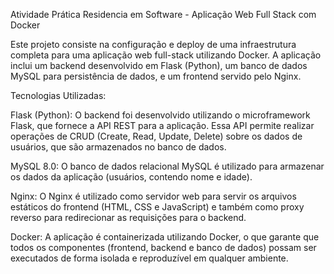   Atividade Prática Residencia em Software - Aplicação Web Full Stack com Docker


Este projeto consiste na configuração e deploy de uma infraestrutura completa para uma aplicação web full-stack utilizando Docker.
A aplicação inclui um backend desenvolvido em Flask (Python), um banco de dados MySQL para persistência de dados, e um frontend servido pelo Nginx.

Tecnologias Utilizadas:

Flask (Python): O backend foi desenvolvido utilizando o microframework Flask, que fornece a API REST para a aplicação. 
Essa API permite realizar operações de CRUD (Create, Read, Update, Delete) sobre os dados de usuários, que são armazenados no banco de dados.

MySQL 8.0: O banco de dados relacional MySQL é utilizado para armazenar os dados da aplicação (usuários, contendo nome e idade).

Nginx: O Nginx é utilizado como servidor web para servir os arquivos estáticos do frontend (HTML, CSS e JavaScript) e também como proxy reverso para redirecionar as requisições para o backend.

Docker: A aplicação é containerizada utilizando Docker, o que garante que todos os componentes (frontend, backend e banco de dados) possam ser executados de forma isolada e reproduzível em qualquer ambiente.
